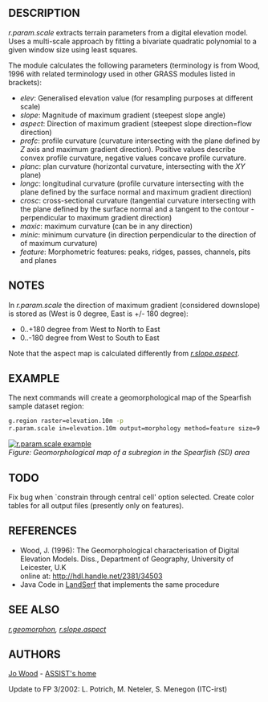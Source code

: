 ## DESCRIPTION

*r.param.scale* extracts terrain parameters from a digital elevation
model. Uses a multi-scale approach by fitting a bivariate quadratic
polynomial to a given window size using least squares.

The module calculates the following parameters (terminology is from
Wood, 1996 with related terminology used in other GRASS modules listed
in brackets):

- *elev*: Generalised elevation value (for resampling purposes at
  different scale)
- *slope*: Magnitude of maximum gradient (steepest slope angle)
- *aspect*: Direction of maximum gradient (steepest slope direction=flow
  direction)
- *profc*: profile curvature (curvature intersecting with the plane
  defined by *Z* axis and maximum gradient direction). Positive values
  describe convex profile curvature, negative values concave profile
  curvature.
- *planc*: plan curvature (horizontal curvature, intersecting with the
  *XY* plane)
- *longc*: longitudinal curvature (profile curvature intersecting with
  the plane defined by the surface normal and maximum gradient
  direction)
- *crosc*: cross-sectional curvature (tangential curvature intersecting
  with the plane defined by the surface normal and a tangent to the
  contour - perpendicular to maximum gradient direction)
- *maxic*: maximum curvature (can be in any direction)
- *minic*: minimum curvature (in direction perpendicular to the
  direction of of maximum curvature)
- *feature*: Morphometric features: peaks, ridges, passes, channels,
  pits and planes

## NOTES

In *r.param.scale* the direction of maximum gradient (considered
downslope) is stored as (West is 0 degree, East is +/- 180 degree):

- 0..+180 degree from West to North to East
- 0..-180 degree from West to South to East

Note that the aspect map is calculated differently from
*[r.slope.aspect](r.slope.aspect.md)*.

## EXAMPLE

The next commands will create a geomorphological map of the Spearfish
sample dataset region:

```sh
g.region raster=elevation.10m -p
r.param.scale in=elevation.10m output=morphology method=feature size=9
```

[![r.param.scale example](r_param_scale_morph.jpg)  
](r_param_scale_morph.jpg) *Figure: Geomorphological map of a subregion
in the Spearfish (SD) area*

## TODO

Fix bug when \`constrain through central cell' option selected. Create
color tables for all output files (presently only on features).

## REFERENCES

- Wood, J. (1996): The Geomorphological characterisation of Digital
  Elevation Models. Diss., Department of Geography, University of
  Leicester, U.K  
  online at: <http://hdl.handle.net/2381/34503>
- Java Code in
  [LandSerf](http://www.geog.le.ac.uk/jwo/research/LandSerf) that
  implements the same procedure

## SEE ALSO

*[r.geomorphon](r.geomorphon.md), [r.slope.aspect](r.slope.aspect.md)*

## AUTHORS

[Jo Wood](MAILTO:jwo@le.ac.uk) - [ASSIST's
home](http://www.geog.le.ac.uk/assist/index.html)

Update to FP 3/2002: L. Potrich, M. Neteler, S. Menegon (ITC-irst)
